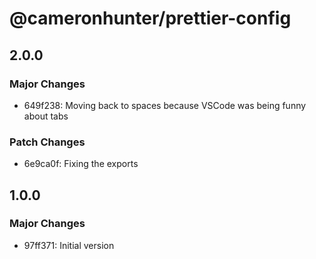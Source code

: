 # @cameronhunter/prettier-config

## 2.0.0

### Major Changes

-   649f238: Moving back to spaces because VSCode was being funny about tabs

### Patch Changes

-   6e9ca0f: Fixing the exports

## 1.0.0

### Major Changes

-   97ff371: Initial version
